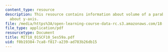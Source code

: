 ```yaml
---
content_type: resource
description: This resource contains information about volume of a parabaloid, revolving
  about y-axis.
file: /media/https%3A/open-learning-course-data-rc.s3.amazonaws.com/18-01sc-single-variable-calculus-fall-2010/f0b193847ca8f817a239ad783b26db15_MIT18_01SCF10_Ses59a.pdf
file_type: application/pdf
resourcetype: Document
title: MIT18_01SCF10_Ses59a.pdf
uid: f0b19384-7ca8-f817-a239-ad783b26db15
---
```

